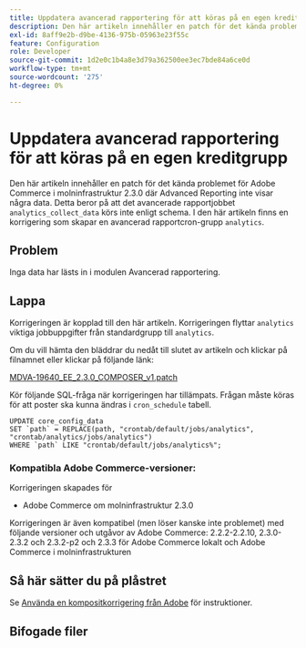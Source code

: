 ```yaml
---
title: Uppdatera avancerad rapportering för att köras på en egen kreditgrupp
description: Den här artikeln innehåller en patch för det kända problemet för Adobe Commerce i molninfrastruktur 2.3.0 där Advanced Reporting inte visar några data. Detta beror på att det avancerade rapporteringsjobbet "analytics_collect_data" inte körs enligt schemat. I den här artikeln finns en patch som skapar en seriegrupp för Advanced Reporting cron "analytics".
exl-id: 8aff9e2b-d9be-4136-975b-05963e23f55c
feature: Configuration
role: Developer
source-git-commit: 1d2e0c1b4a8e3d79a362500ee3ec7bde84a6ce0d
workflow-type: tm+mt
source-wordcount: '275'
ht-degree: 0%

---
```


# Uppdatera avancerad rapportering för att köras på en egen kreditgrupp

Den här artikeln innehåller en patch för det kända problemet för Adobe Commerce i molninfrastruktur 2.3.0 där Advanced Reporting inte visar några data. Detta beror på att det avancerade rapportjobbet `analytics_collect_data` körs inte enligt schema. I den här artikeln finns en korrigering som skapar en avancerad rapportcron-grupp `analytics`.

## Problem

Inga data har lästs in i modulen Avancerad rapportering.

## Lappa

Korrigeringen är kopplad till den här artikeln. Korrigeringen flyttar `analytics` viktiga jobbuppgifter från standardgrupp till `analytics`.

Om du vill hämta den bläddrar du nedåt till slutet av artikeln och klickar på filnamnet eller klickar på följande länk:

[MDVA-19640\_EE\_2.3.0\_COMPOSER\_v1.patch](assets/MDVA-19640_EE_2.3.0_COMPOSER_v1.patch.zip)

Kör följande SQL-fråga när korrigeringen har tillämpats. Frågan måste köras för att poster ska kunna ändras i `cron_schedule` tabell.

```
UPDATE core_config_data
SET `path` = REPLACE(path, "crontab/default/jobs/analytics", "crontab/analytics/jobs/analytics")
WHERE `path` LIKE "crontab/default/jobs/analytics%";
```

### Kompatibla Adobe Commerce-versioner:

Korrigeringen skapades för

* Adobe Commerce om molninfrastruktur 2.3.0

Korrigeringen är även kompatibel (men löser kanske inte problemet) med följande versioner och utgåvor av Adobe Commerce: 2.2.2-2.2.10, 2.3.0-2.3.2 och 2.3.2-p2 och 2.3.3 för Adobe Commerce lokalt och Adobe Commerce i molninfrastrukturen

## Så här sätter du på plåstret

Se [Använda en kompositkorrigering från Adobe](/help/how-to/general/how-to-apply-a-composer-patch-provided-by-magento.md) för instruktioner.

## Bifogade filer

